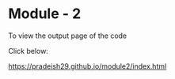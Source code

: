 # Module - 2

To view the output page of the code

Click below:

https://pradeish29.github.io/module2/index.html
